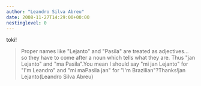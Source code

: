 ```yaml
---
author: "Leandro Silva Abreu"
date: 2008-11-27T14:29:00+00:00
nestinglevel: 0
---
```

toki!
> Proper names like "Lejanto" and "Pasila" are treated as
> adjectives... so they have to come after a noun which tells what
> they are. Thus "jan Lejanto" and "ma Pasila".You mean I should say "mi jan Lejanto" for "I'm Leandro" and "mi maPasila jan" for "I'm Brazilian"?Thanks!jan Lejanto(Leandro Silva Abreu)